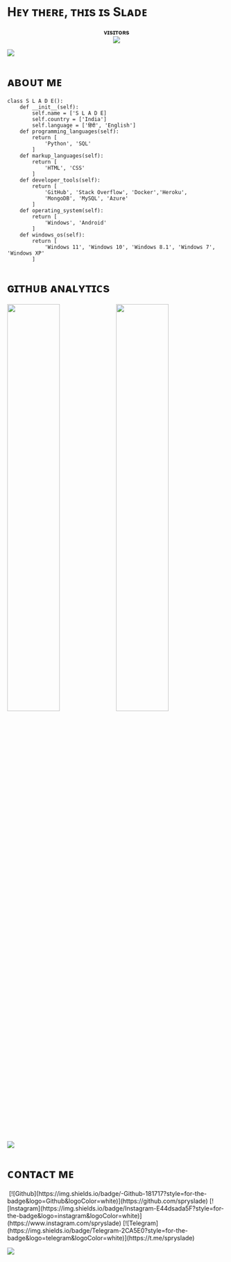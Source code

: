 

<h1> <href="https://github.com/spryslade/Slade-Git-Readme/blob/master/resources/codes.webp" width="70px"> Hᴇʏ ᴛʜᴇʀᴇ, ᴛʜɪs ɪs Sʟᴀᴅᴇ </h1>
<p align="center">
    <b>ᴠɪsɪᴛᴏʀs</b><br>
       <img align="middle" src="https://profile-counter.glitch.me/spryslade/count.svg" />
</p>

[<img src="https://github.com/spryslade/Slade-Git-Readme/blob/master/resources/hr.gif"/>](https://github.com/spryslade)

<h1> <href="https://github.com/spryslade/Slade-Git-Readme/blob/master/resources/anon.webp" width="55px"> ᴀʙᴏᴜᴛ ᴍᴇ </h1>

```python3
class S L A D E():
    def __init__(self):
        self.name = ['S L A D E]
        self.country = ['India']
        self.language = ['हिंदी', 'English']
    def programming_languages(self):
        return [
            'Python', 'SQL'
        ]
    def markup_languages(self):
        return [
            'HTML', 'CSS'
        ]
    def developer_tools(self):
        return [
            'GitHub', 'Stack Overflow', 'Docker','Heroku',
            'MongoDB', 'MySQL', 'Azure'
        ]
    def operating_system(self):
        return [
            'Windows', 'Android'
        ]
    def windows_os(self):
        return [
            'Windows 11', 'Windows 10', 'Windows 8.1', 'Windows 7', 'Windows XP'
        ]
 ```
<h1> <href = "https://github.com/spryslade/Slade-Git-Readme/blob/master/resources/analytics.webp" width="57px"> ɢɪᴛʜᴜʙ ᴀɴᴀʟʏᴛɪᴄs </h1>

[<img src="https://github-readme-stats.vercel.app/api?username=spryslade&count_private=true&show_icons=true&theme=chartreuse-dark&custom_title=What%27s+the+craic?&include_all_commits=true&hide_border=true&bg_color=000000" width="49%">](https://github.com/spryslade)  [<img src="https://github-readme-streak-stats.herokuapp.com/?user=spryslade&theme=chartreuse-dark&hide_border=True&bg_color=000000" width="49%">](https://github.com/spryslade)

[<img src="https://github.com/spryslade/Slade-Git-Readme/blob/master/resources/hr.gif"/>](https://github.com/spryslade)
    
<h1> <href="https://github.com/spryslade/Slade-Git-Readme/blob/master/resources/anon.webp" width="55px">  ᴄᴏɴᴛᴀᴄᴛ ᴍᴇ</h1>
<a href="https://open.spotify.com/user/dfrjnf1uxpkfzb2yes1mj9sqx?si=F7PO8_ALQrK5tTFp5Adskg&utm_source=copy-link"><img src="https://img.shields.io/badge/Spotify-1ED760?&style=for-the-badge&logo=spotify&logoColor=white" alt="" srcset=""></a>
[![Github](https://img.shields.io/badge/-Github-181717?style=for-the-badge&logo=Github&logoColor=white)](https://github.com/spryslade)
[![Instagram](https://img.shields.io/badge/Instagram-E44dsada5F?style=for-the-badge&logo=instagram&logoColor=white)](https://www.instagram.com/spryslade)
[![Telegram](https://img.shields.io/badge/Telegram-2CA5E0?style=for-the-badge&logo=telegram&logoColor=white)](https://t.me/spryslade)
  
[<img src="https://github.com/spryslade/Slade-Git-Readme/blob/master/resources/hr.gif"/>](https://github.com/spryslade)
